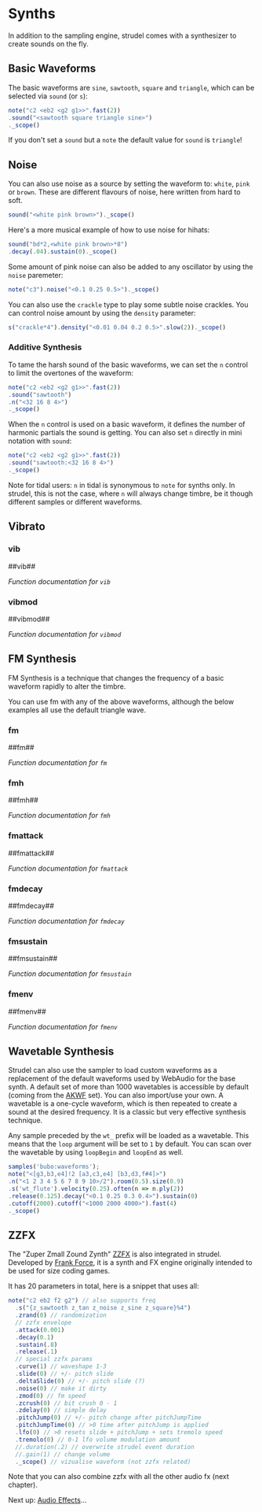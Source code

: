 # Synths

In addition to the sampling engine, strudel comes with a synthesizer to create sounds on the fly.

## Basic Waveforms

The basic waveforms are `sine`, `sawtooth`, `square` and `triangle`, which can be selected via `sound` (or `s`):

```javascript
note("c2 <eb2 <g2 g1>>".fast(2))
.sound("<sawtooth square triangle sine>")
._scope()
```

If you don't set a `sound` but a `note` the default value for `sound` is `triangle`!

## Noise

You can also use noise as a source by setting the waveform to: `white`, `pink` or `brown`. These are different
flavours of noise, here written from hard to soft.

```javascript
sound("<white pink brown>")._scope()
```

Here's a more musical example of how to use noise for hihats:

```javascript
sound("bd*2,<white pink brown>*8")
.decay(.04).sustain(0)._scope()
```

Some amount of pink noise can also be added to any oscillator by using the `noise` paremeter:

```javascript
note("c3").noise("<0.1 0.25 0.5>")._scope()
```

You can also use the `crackle` type to play some subtle noise crackles. You can control noise amount by using the `density` parameter:

```javascript
s("crackle*4").density("<0.01 0.04 0.2 0.5>".slow(2))._scope()
```

### Additive Synthesis

To tame the harsh sound of the basic waveforms, we can set the `n` control to limit the overtones of the waveform:

```javascript
note("c2 <eb2 <g2 g1>>".fast(2))
.sound("sawtooth")
.n("<32 16 8 4>")
._scope()
```

When the `n` control is used on a basic waveform, it defines the number of harmonic partials the sound is getting.
You can also set `n` directly in mini notation with `sound`:

```javascript
note("c2 <eb2 <g2 g1>>".fast(2))
.sound("sawtooth:<32 16 8 4>")
._scope()
```

Note for tidal users: `n` in tidal is synonymous to `note` for synths only.
In strudel, this is not the case, where `n` will always change timbre, be it though different samples or different waveforms.

## Vibrato

### vib

##vib##

*Function documentation for `vib`*

### vibmod

##vibmod##

*Function documentation for `vibmod`*

## FM Synthesis

FM Synthesis is a technique that changes the frequency of a basic waveform rapidly to alter the timbre.

You can use fm with any of the above waveforms, although the below examples all use the default triangle wave.

### fm

##fm##

*Function documentation for `fm`*

### fmh

##fmh##

*Function documentation for `fmh`*

### fmattack

##fmattack##

*Function documentation for `fmattack`*

### fmdecay

##fmdecay##

*Function documentation for `fmdecay`*

### fmsustain

##fmsustain##

*Function documentation for `fmsustain`*

### fmenv

##fmenv##

*Function documentation for `fmenv`*

## Wavetable Synthesis

Strudel can also use the sampler to load custom waveforms as a replacement of the default waveforms used by WebAudio for the base synth. A default set of more than 1000 wavetables is accessible by default (coming from the [AKWF](https://www.adventurekid.se/akrt/waveforms/adventure-kid-waveforms/) set). You can also import/use your own. A wavetable is a one-cycle waveform, which is then repeated to create a sound at the desired frequency. It is a classic but very effective synthesis technique.

Any sample preceded by the `wt_` prefix will be loaded as a wavetable. This means that the `loop` argument will be set to `1` by default. You can scan over the wavetable by using `loopBegin` and `loopEnd` as well.

```javascript
samples('bubo:waveforms');
note("<[g3,b3,e4]!2 [a3,c3,e4] [b3,d3,f#4]>")
.n("<1 2 3 4 5 6 7 8 9 10>/2").room(0.5).size(0.9)
.s('wt_flute').velocity(0.25).often(n => n.ply(2))
.release(0.125).decay("<0.1 0.25 0.3 0.4>").sustain(0)
.cutoff(2000).cutoff("<1000 2000 4000>").fast(4)
._scope()

```

## ZZFX

The "Zuper Zmall Zound Zynth" [ZZFX](https://github.com/KilledByAPixel/ZzFX) is also integrated in strudel.
Developed by [Frank Force](https://frankforce.com/), it is a synth and FX engine originally intended to be used for size coding games.

It has 20 parameters in total, here is a snippet that uses all:

```javascript
note("c2 eb2 f2 g2") // also supports freq
  .s("{z_sawtooth z_tan z_noise z_sine z_square}%4")
  .zrand(0) // randomization
  // zzfx envelope
  .attack(0.001)
  .decay(0.1)
  .sustain(.8)
  .release(.1)
  // special zzfx params
  .curve(1) // waveshape 1-3
  .slide(0) // +/- pitch slide
  .deltaSlide(0) // +/- pitch slide (?)
  .noise(0) // make it dirty
  .zmod(0) // fm speed
  .zcrush(0) // bit crush 0 - 1
  .zdelay(0) // simple delay
  .pitchJump(0) // +/- pitch change after pitchJumpTime
  .pitchJumpTime(0) // >0 time after pitchJump is applied
  .lfo(0) // >0 resets slide + pitchJump + sets tremolo speed
  .tremolo(0) // 0-1 lfo volume modulation amount
  //.duration(.2) // overwrite strudel event duration
  //.gain(1) // change volume
  ._scope() // vizualise waveform (not zzfx related)

```

Note that you can also combine zzfx with all the other audio fx (next chapter).

Next up: [Audio Effects](/learn/effects)...